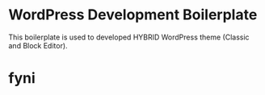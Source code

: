 # WordPress Development Boilerplate

This boilerplate is used to developed HYBRID WordPress theme (Classic and Block Editor).
# fyni
